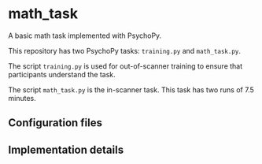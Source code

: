 # math_task
A basic math task implemented with PsychoPy.

This repository has two PsychoPy tasks: `training.py` and `math_task.py`.

The script `training.py` is used for out-of-scanner training to ensure that participants understand the task.

The script `math_task.py` is the in-scanner task.
This task has two runs of 7.5 minutes.

## Configuration files

## Implementation details
